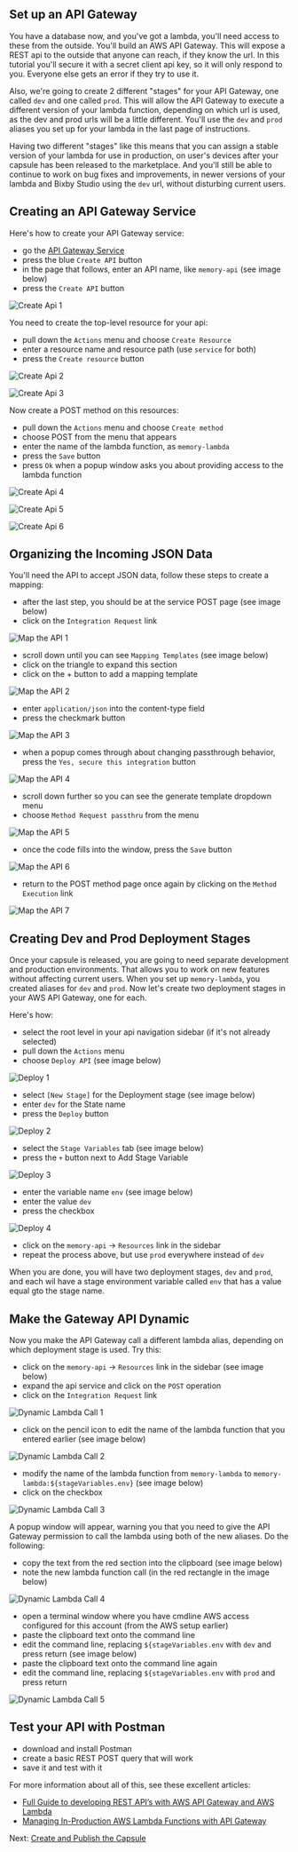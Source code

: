 ## Set up an API Gateway

You have a database now, and you've got a lambda, you'll need access to these from the outside. You'll build an
AWS API Gateway. This will expose a REST api to the outside that anyone can reach, if they know the url. In this
tutorial you'll secure it with a secret client api key, so it will only respond to you. Everyone else gets
an error if they try to use it.

Also, we're going to create 2 different "stages" for your API Gateway, one called `dev` and one called `prod`. This will
allow the API Gateway to execute a different version of your lambda function, depending on which url is used, as the
dev and prod urls will be a little different. You'll use the `dev` and `prod` aliases you set up for your lambda in
the last page of instructions.

Having two different "stages" like this means that you can assign a stable version of your lambda for use in
production, on user's devices after your capsule has been released to the marketplace. And you'll still be able to 
continue to work on bug fixes and improvements, in newer versions of your lambda and Bixby Studio using the `dev` url,
without disturbing current users.

## Creating an API Gateway Service

Here's how to create your API Gateway service:
- go the [API Gateway Service](https://console.aws.amazon.com/apigateway)
- press the blue `Create API` button
- in the page that follows, enter an API name, like `memory-api` (see image below)
- press the `Create API` button

![Create Api 1](create-api-1.png)

You need to create the top-level resource for your api:
- pull down the `Actions` menu and choose `Create Resource`
- enter a resource name and resource path (use `service` for both)
- press the `Create resource` button

![Create Api 2](create-api-2.png)

![Create Api 3](create-api-3.png)

Now create a POST method on this resources:
- pull down the `Actions` menu and choose `Create method`
- choose POST from the menu that appears
- enter the name of the lambda function, as `memory-lambda`
- press the `Save` button
- press `Ok` when a popup window asks you about providing access to the lambda function

![Create Api 4](create-api-4.png)

![Create Api 5](create-api-5.png)

![Create Api 6](create-api-6.png)

## Organizing the Incoming JSON Data

You'll need the API to accept JSON data, follow these steps to create a mapping:
- after the last step, you should be at the service POST page (see image below)
- click on the `Integration Request` link

![Map the API 1](mapping-api-1.png)

- scroll down until you can see `Mapping Templates` (see image below)
- click on the triangle to expand this section
- click on the + button to add a mapping template

![Map the API 2](mapping-api-2.png)

- enter `application/json` into the content-type field
- press the checkmark button

![Map the API 3](mapping-api-3.png)

- when a popup comes through about changing passthrough behavior, press the `Yes, secure this integration` button

![Map the API 4](mapping-api-4.png)

- scroll down further so you can see the generate template dropdown menu
- choose `Method Request passthru` from the menu

![Map the API 5](mapping-api-5.png)

- once the code fills into the window, press the `Save` button 

![Map the API 6](mapping-api-6.png)

- return to the POST method page once again by clicking on the `Method Execution` link

![Map the API 7](mapping-api-7.png)

## Creating Dev and Prod Deployment Stages

Once your capsule is released, you are going to need separate development and production environments. That
allows you to work on new features without affecting current users. When you set up `memory-lambda`, you created
aliases for `dev` and `prod`. Now let's create two deployment stages in your AWS API Gateway, one for each.

Here's how:
- select the root level in your api navigation sidebar (if it's not already selected)
- pull down the `Actions` menu
- choose `Deploy API` (see image below)

![Deploy 1](deploy-1.png)

- select `[New Stage]` for the Deployment stage (see image below) 
- enter `dev` for the State name
- press the `Deploy` button

![Deploy 2](deploy-2.png)

- select the `Stage Variables` tab (see image below)
- press the `+` button next to Add Stage Variable 

![Deploy 3](deploy-3.png)

- enter the variable name `env` (see image below)
- enter the value `dev`
- press the checkbox

![Deploy 4](deploy-4.png)

- click on the `memory-api` -> `Resources` link in the sidebar
- repeat the process above, but use `prod` everywhere instead of `dev`

When you are done, you will have two deployment stages, `dev` and `prod`, and each wil have a stage environment
variable called `env` that has a value equal gto the stage name.

## Make the Gateway API Dynamic

Now you make the API Gateway call a different lambda alias, depending on which deployment stage is used.
Try this:
- click on the `memory-api` -> `Resources` link in the sidebar (see image below)
- expand the api service and click on the `POST` operation
- click on the `Integration Request` link 

![Dynamic Lambda Call 1](dynamic-lambda-call-1.png)

- click on the pencil icon to edit the name of the lambda function that you entered earlier (see image below)

![Dynamic Lambda Call 2](dynamic-lambda-call-2.png)

- modify the name of the lambda function from `memory-lambda` to `memory-lambda:${stageVariables.env}` (see image below)
- click on the checkbox

![Dynamic Lambda Call 3](dynamic-lambda-call-3.png)

A popup window will appear, warning you that you need to give the API Gateway permission to call the lambda using both
of the new aliases. Do the following:
- copy the text from the red section into the clipboard (see image below)
- note the new lambda function call (in the red rectangle in the image below)

![Dynamic Lambda Call 4](dynamic-lambda-call-4.png)

- open a terminal window where you have cmdline AWS access configured for this account (from the AWS setup earlier)
- paste the clipboard text onto the command line
- edit the command line, replacing `${stageVariables.env` with `dev` and press return (see image below)
- paste the clipboard text onto the command line again
- edit the command line, replacing `${stageVariables.env` with `prod` and press return

![Dynamic Lambda Call 5](dynamic-lambda-call-5.png)

## Test your API with Postman

- download and install Postman
- create a basic REST POST query that will work
- save it and test with it


For more information about all of this, see these excellent articles:
- [Full Guide to developing REST API’s with AWS API Gateway and AWS Lambda](https://blog.sourcerer.io/full-guide-to-developing-rest-apis-with-aws-api-gateway-and-aws-lambda-d254729d6992)
- [Managing In-Production AWS Lambda Functions with API Gateway](https://medium.com/@zeebaig/managing-in-production-aws-lambda-functions-with-api-gateway-3921266ed7c6)

Next: [Create and Publish the Capsule](06-capsule-creation.md)
